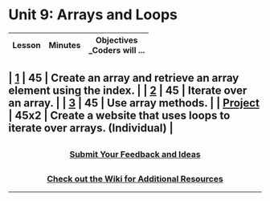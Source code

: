 # Unit 9: Arrays and Loops
|Lesson| Minutes | Objectives <br> _Coders will ...|
| :---------------------------------------------: | :-----: | :--------------------------------------------------------------: |

| [**1**](https://docs.google.com/presentation/d/1tE2E88VIWRue57vkvUzlwSzwpSxkRsU6jnhP7PPsDHM/edit?usp=sharing) |   45    | Create an array and retrieve an array element using the index.        |
| [**2**](https://docs.google.com/presentation/d/1Wgjs4aGRxF3d8UrKV-JPpTsmbrewq-oY_ibRwyht94M/edit?usp=sharing) |   45    | Iterate over an array.                                                |
| [**3**](https://docs.google.com/presentation/d/1TCJnCthP4zXEZIMVnbg6I5-TJV4FYoXDarjluzHRYSY/edit?usp=sharing) |   45    | Use array methods.                                                   |
| [**Project**](https://docs.google.com/presentation/d/1phzaNXAZBfDi1SBhEwc9KUzTH6sYSrm4v2w1crrcvec/edit#slide=id.g4e7cce4ed9_1_0) |  45x2   | Create a website that uses loops to iterate over arrays. (Individual) |
---

## <h3 align="center"><a href="https://forms.gle/vyAD1HFwXHZMRXrr9">Submit Your Feedback and Ideas</a></h3>

## <h3 align="center"><a href="https://github.com/itscodenation/curriculum-20-21/wiki">Check out the Wiki for Additional Resources</a></h3>

---
